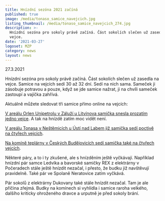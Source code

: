 ```yaml
---
title: Hnízdní sezóna 2021 začíná
published: true
image: /media/tonaso_samice_navejcich.jpg
listing_thumbnail: /media/tonaso_samice_navejcich_274.jpg
description: >-
  Hnízdní sezóna pro sokoly právě začíná. Část sokolích slečen už zasedla na
  vejce. 
date: '2021-03-27'
logoset: MZP
category: news
layout: news
---
```

27.3.2021

Hnízdní sezóna pro sokoly právě začíná. Část sokolích slečen už zasedla na vejce. Samice na vejcích sedí 30 až 32 dní. Sedí na nich sama. Sameček ji zásobuje potravou a pouze, když se jde samice nažrat, ji na chvíli sameček zastoupí a vajíčka zahřívá. 

Aktuálně můžete sledovat tři samice přímo online na vejcích:

[V areálu Orlen Unipetrolu v Záluží u Litvínova samička snesla prozatím jedno vejce](https://www.orlenunipetrol.cz/cs/zodpovedna_firma/zivotni-prostredi/starame-se-o-sokoly/Stranky/zajimavosti-z-budky-v-chemparku-zaluzi.aspx). A tak na hnízdě zatím moc vidět není. 

[V areálu Tonasa v Neštěmicích u Ústí nad Labem již samička sedí poctivě na čtyřech vejcích](https://rtsp.me/embed/HNYsSKfR/). 

[Na komíně teplárny v Českých Budějovicích sedí samička také na čtyřech vejcích](http://www.teplarna-cb.cz/hnizdo/). 

Některé páry, a to i ty zkušené, ale s hnízděním ještě vyčkávají. Například hnízdní pár samce Ledvíka a bavorské samičky REX z elektrárny v Počeradech stále ještě hnízdit nezačal, i přesto, že budku již navštěvují pravidelně. Také pár ve Spolaně Neratovice zatím vyčkává. 

Pár sokolů z elektrárny Dukovany také stále hnízdit nezačal. Tam je ale příčina zřejmá. Budky na komínech si vyhlídla i samice raroha velkého, dalšího kriticky ohroženého dravce a urputně je před sokoly brání.
